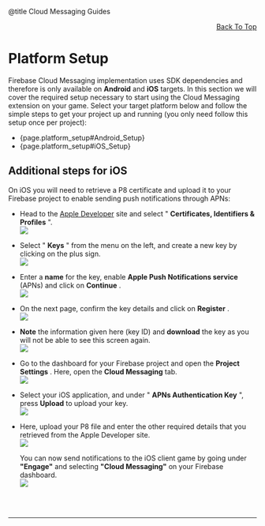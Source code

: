 @title Cloud Messaging Guides

<a id="top"></a>
<!-- Page HTML do not touch -->
<a /><p align="right">[Back To Top](#top)</p>

# Platform Setup

  Firebase Cloud Messaging implementation uses SDK dependencies and therefore is only available on **Android** and **iOS** targets. In this section we will cover the required setup necessary to start using the Cloud Messaging extension on your game.
  Select your target platform below and follow the simple steps to get your project up and running (you only need follow this setup once per project):

* {page.platform_setup#Android_Setup}
* {page.platform_setup#iOS_Setup}

## Additional steps for iOS

  On iOS you will need to retrieve a P8 certificate and upload it to your Firebase project to enable sending push notifications through APNs:

* Head to the [Apple Developer](https://developer.apple.com/account) site and select &quot; **Certificates, Identifiers &amp; Profiles** &quot;.<br>
      ![](assets/iOS_setup_1.png)

* Select &quot; **Keys** &quot; from the menu on the left, and create a new key by clicking on the plus sign.<br>
      ![](assets/iOS_setup_2.png)

* Enter a **name** for the key, enable **Apple Push Notifications service** (APNs) and click on **Continue** .<br>
      ![](assets/iOS_setup_3.png)

* On the next page, confirm the key details and click on **Register** .<br>
      ![](assets/iOS_setup_4.png)

* **Note** the information given here (key ID) and **download** the key as you will not be able to see this screen again.<br>
      ![](assets/iOS_setup_5.png)

* Go to the dashboard for your Firebase project and open the **Project Settings** . Here, open the **Cloud Messaging** tab.<br>
      ![](assets/iOS_setup_5B.png)

* Select your iOS application, and under &quot; **APNs Authentication Key** &quot;, press **Upload** to upload your key.<br>
      ![](assets/iOS_setup_6.png)

* Here, upload your P8 file and enter the other required details that you retrieved from the Apple Developer site.<br>
      ![](assets/iOS_setup_7.png)

  You can now send notifications to the iOS client game by going under **&quot;Engage&quot;** and selecting **&quot;Cloud Messaging&quot;** on your Firebase dashboard.<br>
  ![](assets/iOS_setup_8.png)


<br><br>

---
